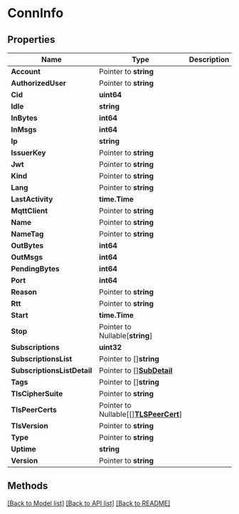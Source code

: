 # ConnInfo

## Properties

Name | Type | Description | Notes
------------ | ------------- | ------------- | -------------
**Account** | Pointer to **string** |  | [optional] 
**AuthorizedUser** | Pointer to **string** |  | [optional] 
**Cid** | **uint64** |  | 
**Idle** | **string** |  | 
**InBytes** | **int64** |  | 
**InMsgs** | **int64** |  | 
**Ip** | **string** |  | 
**IssuerKey** | Pointer to **string** |  | [optional] 
**Jwt** | Pointer to **string** |  | [optional] 
**Kind** | Pointer to **string** |  | [optional] 
**Lang** | Pointer to **string** |  | [optional] 
**LastActivity** | **time.Time** |  | 
**MqttClient** | Pointer to **string** |  | [optional] 
**Name** | Pointer to **string** |  | [optional] 
**NameTag** | Pointer to **string** |  | [optional] 
**OutBytes** | **int64** |  | 
**OutMsgs** | **int64** |  | 
**PendingBytes** | **int64** |  | 
**Port** | **int64** |  | 
**Reason** | Pointer to **string** |  | [optional] 
**Rtt** | Pointer to **string** |  | [optional] 
**Start** | **time.Time** |  | 
**Stop** | Pointer to Nullable[**string**] |  | [optional] 
**Subscriptions** | **uint32** |  | 
**SubscriptionsList** | Pointer to []**string** |  | [optional] 
**SubscriptionsListDetail** | Pointer to [][**SubDetail**](SubDetail.md) |  | [optional] 
**Tags** | Pointer to []**string** |  | [optional] 
**TlsCipherSuite** | Pointer to **string** |  | [optional] 
**TlsPeerCerts** | Pointer to Nullable[[][**TLSPeerCert**](TLSPeerCert.md)] |  | [optional] 
**TlsVersion** | Pointer to **string** |  | [optional] 
**Type** | Pointer to **string** |  | [optional] 
**Uptime** | **string** |  | 
**Version** | Pointer to **string** |  | [optional] 

## Methods


[[Back to Model list]](../README.md#documentation-for-models) [[Back to API list]](../README.md#documentation-for-api-endpoints) [[Back to README]](../README.md)


